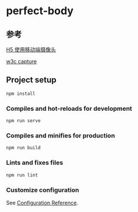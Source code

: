 # perfect-body

## 参考
[H5 使用移动端摄像头](https://www.jianshu.com/p/335d55fb7c13)

[w3c capture](https://www.w3.org/TR/html-media-capture/#the-capture-attribute)

## Project setup
```
npm install
```

### Compiles and hot-reloads for development
```
npm run serve
```

### Compiles and minifies for production
```
npm run build
```

### Lints and fixes files
```
npm run lint
```

### Customize configuration
See [Configuration Reference](https://cli.vuejs.org/config/).
